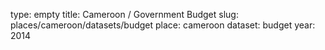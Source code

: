 type: empty
title: Cameroon / Government Budget
slug: places/cameroon/datasets/budget
place: cameroon
dataset: budget
year: 2014
